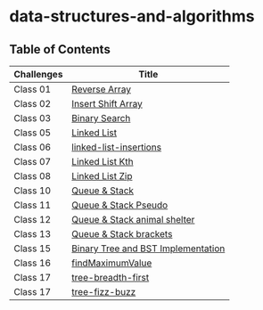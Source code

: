 # data-structures-and-algorithms

## Table of Contents

| Challenges   | Title                                                          |
|--------------|----------------------------------------------------------------|
| Class 01     | [Reverse Array](./java-challenges-cc1/README.md)               |
| Class 02     | [Insert Shift Array](./java-challenges-cc2/README.md)          |
| Class 03     | [Binary Search](./java-challenges-cc3/README.md)               |
| Class 05     | [Linked List](./java-challenges-cc5/README.md)                 |
| Class 06     | [linked-list-insertions](./java-challenge-cc6/README.md)       |
| Class 07     | [Linked List Kth](challenge-cc7/README.md)                     |
| Class 08     | [Linked List Zip](challenge-cc8/README.md)                     |
| Class 10     | [Queue & Stack](challenge-cc10/README.md)                      |
| Class 11     | [Queue & Stack Pseudo ](challenge-cc11/README.md)              |
| Class 12     | [Queue & Stack animal shelter](challenge-cc12/README.md)       |
| Class 13     | [Queue & Stack brackets](challenge-cc13/README.md)             |
| Class 15     | [Binary Tree and BST Implementation](challenge-cc15/README.md) |
| Class 16     | [findMaximumValue](challenge-cc16/README.md)                   |
| Class 17     | [tree-breadth-first](challenge-cc17/README.md)                 |
| Class 17     | [tree-fizz-buzz](challenge-cc18/README.md)                     |







